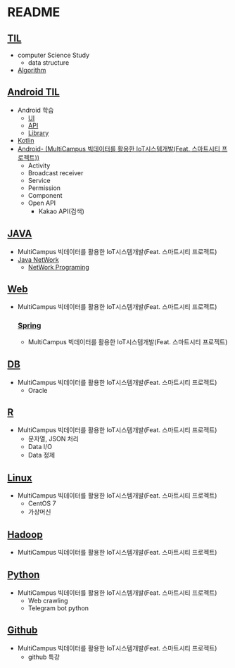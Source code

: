 # README

## [TIL](https://github.com/hyunho058/TIL/tree/master/TIL)

* computer Science Study
  * data structure
* [Algorithm](https://github.com/hyunho058/Algorithm)

## [Android TIL](https://github.com/hyunho058/TIL/tree/master/AndroidTIL)

* Android 학습
  * [UI](https://github.com/hyunho058/TIL/tree/master/AndroidTIL/UI)
  * [API](https://github.com/hyunho058/TIL/tree/master/AndroidTIL/API)
  * [Library](https://github.com/hyunho058/TIL/tree/master/AndroidTIL/library)
* [Kotlin](https://github.com/hyunho058/TIL/tree/master/kotlin)
* [Android- (MultiCampus 빅데이터를 활용한 IoT시스템개발(Feat. 스마트시티 프로젝트))](https://github.com/hyunho058/MC_TIL/tree/master/Android)
  * Activity
  * Broadcast receiver
  * Service
  * Permission
  * Component
  * Open API
    * Kakao API(검색)

## [JAVA](https://github.com/hyunho058/MC_TIL/tree/master/Java)

* MultiCampus 빅데이터를 활용한 IoT시스템개발(Feat. 스마트시티 프로젝트)
* [Java NetWork](https://github.com/hyunho058/TIL/tree/master/Network)
  * [NetWork Programing](https://github.com/hyunho058/JavaNetwork)

## [Web](https://github.com/hyunho058/TIL/tree/master/Web)

* MultiCampus 빅데이터를 활용한 IoT시스템개발(Feat. 스마트시티 프로젝트)

  ### [Spring](https://github.com/hyunho058/MC_TIL/tree/master/Spring)

  * MultiCampus 빅데이터를 활용한 IoT시스템개발(Feat. 스마트시티 프로젝트)

## [DB](https://github.com/hyunho058/TIL/tree/master/DB)

* MultiCampus 빅데이터를 활용한 IoT시스템개발(Feat. 스마트시티 프로젝트)
  * Oracle

## [R](https://github.com/hyunho058/MC_TIL/tree/master/R)

* MultiCampus 빅데이터를 활용한 IoT시스템개발(Feat. 스마트시티 프로젝트)
  * 문자열, JSON 처리
  * Data I/O
  * Data 정제

## [Linux](https://github.com/hyunho058/TIL/tree/master/Linux)

* MultiCampus 빅데이터를 활용한 IoT시스템개발(Feat. 스마트시티 프로젝트)
  * CentOS 7
  * 가상머신

## [Hadoop](https://github.com/hyunho058/MC_TIL/tree/master/Hadoop)

* MultiCampus 빅데이터를 활용한 IoT시스템개발(Feat. 스마트시티 프로젝트)

## [Python](https://github.com/hyunho058/MC_TIL/tree/master/python)

* MultiCampus 빅데이터를 활용한 IoT시스템개발(Feat. 스마트시티 프로젝트)
  * Web crawling
  * Telegram bot python

## [Github](https://github.com/hyunho058/TIL/tree/master/github)

* MultiCampus 빅데이터를 활용한 IoT시스템개발(Feat. 스마트시티 프로젝트)
  * github 특강















